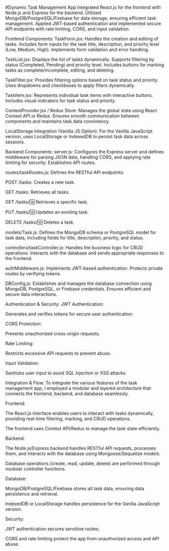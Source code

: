 #Dynamic Task Management App
Integrated React.js for the frontend with Node.js and Express for the backend. Utilized MongoDB/PostgreSQL/Firebase for data storage, ensuring efficient task management. Applied JWT-based authentication and implemented secure API endpoints with rate limiting, CORS, and input validation.

Frontend Components:
TaskForm.jsx:
Handles the creation and editing of tasks. Includes form inputs for the task title, description, and priority level (Low, Medium, High). Implements form validation and error handling.

TaskList.jsx:
Displays the list of tasks dynamically. Supports filtering by status (Completed, Pending) and priority level. Includes buttons for marking tasks as complete/incomplete, editing, and deleting.

TaskFilter.jsx:
Provides filtering options based on task status and priority. Uses dropdowns and checkboxes to apply filters dynamically.

TaskItem.jsx:
Represents individual task items with interactive buttons. Includes visual indicators for task status and priority.

ContextProvider.jsx / Redux Store:
Manages the global state using React Context API or Redux. Ensures smooth communication between components and maintains task data consistency.

LocalStorage Integration (Vanilla JS Option):
For the Vanilla JavaScript version, uses LocalStorage or IndexedDB to persist task data across sessions.

Backend Components:
server.js:
Configures the Express server and defines middleware for parsing JSON data, handling CORS, and applying rate limiting for security. Establishes API routes.

routes/taskRoutes.js:
Defines the RESTful API endpoints:

POST /tasks: Creates a new task.

GET /tasks: Retrieves all tasks.

GET /tasks/:id: Retrieves a specific task.

PUT /tasks/:id: Updates an existing task.

DELETE /tasks/:id: Deletes a task.

models/Task.js:
Defines the MongoDB schema or PostgreSQL model for task data, including fields for title, description, priority, and status.

controllers/taskController.js:
Handles the business logic for CRUD operations. Interacts with the database and sends appropriate responses to the frontend.

authMiddleware.js:
Implements JWT-based authentication. Protects private routes by verifying tokens.

DBConfig.js:
Establishes and manages the database connection using MongoDB, PostgreSQL, or Firebase credentials. Ensures efficient and secure data interactions.

Authentication & Security:
JWT Authentication:

Generates and verifies tokens for secure user authentication.

CORS Protection:

Prevents unauthorized cross-origin requests.

Rate Limiting:

Restricts excessive API requests to prevent abuse.

Input Validation:

Sanitizes user input to avoid SQL injection or XSS attacks.

Integration & Flow:
To integrate the various features of the task management app, I employed a modular and layered architecture that connects the frontend, backend, and database seamlessly.

Frontend:

The React.js interface enables users to interact with tasks dynamically, providing real-time filtering, marking, and CRUD operations.

The frontend uses Context API/Redux to manage the task state efficiently.

Backend:

The Node.js/Express backend handles RESTful API requests, processes them, and interacts with the database using Mongoose/Sequelize models.

Database operations (create, read, update, delete) are performed through modular controller functions.

Database:

MongoDB/PostgreSQL/Firebase stores all task data, ensuring data persistence and retrieval.

IndexedDB or LocalStorage handles persistence for the Vanilla JavaScript version.

Security:

JWT authentication secures sensitive routes.

CORS and rate limiting protect the app from unauthorized access and API abuse.

